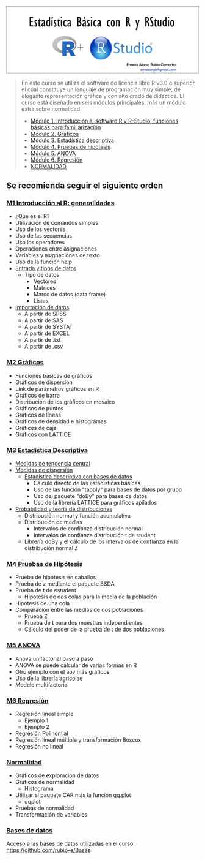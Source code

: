 

![plot of chunk unnamed-chunk-1](figure/rstudio3.png) 
<!---
# Estadística Básica con R y RStudio
-->

> En este curso se utiliza el software de licencia libre R v3.0 o superior, el cual constituye un lenguaje de programación muy simple, de elegante representación gráfica y con alto grado de didáctica. El curso está diseñado en seis módulos principales, más un módulo extra sobre normalidad
> -	[Módulo 1. Introducción al software R y R-Studio, funciones básicas para familiarización](https://github.com/rubio-e/Curso_R/blob/main/README.md#m1-introducci%C3%B3n-al-r-generalidades)
> -	[Módulo 2. Gráficos](https://github.com/rubio-e/Curso_R/blob/main/README.md#m2-gr%C3%A1ficos)
> -	[Módulo 3. Estadística descriptiva](https://github.com/rubio-e/Curso_R/blob/main/README.md#m3-estad%C3%ADstica-descriptiva)
> -	[Módulo 4. Pruebas de hipótesis](https://github.com/rubio-e/Curso_R/blob/main/README.md#m4-pruebas-de-hip%C3%B3tesis)
> -	[Módulo 5. ANOVA](https://github.com/rubio-e/Curso_R/blob/main/README.md#m5-anova)
> -	[Módulo 6. Regresión](https://github.com/rubio-e/Curso_R/blob/main/README.md#m6-regresi%C3%B3n)
> -	[NORMALIDAD](https://github.com/rubio-e/Curso_R/blob/main/README.md#normalidad)
## Se recomienda seguir el siguiente orden 
### [M1 Introducción al R: generalidades](https://github.com/rubio-e/Curso_R/blob/main/M1.md)
- ¿Que es el R?
- Utilización de comandos simples
- Uso de los vectores
- Uso de las secuencias
- Uso los operadores
- Operaciones entre asignaciones
- Variables y asignaciones de texto
- Uso de la función help
- [Entrada y tipos de datos](https://github.com/rubio-e/Curso_R/blob/main/M1.md#entrada-y-tipos-de-datos)
   - Tipo de datos
      - Vectores
      - Matrices
      - Marco de datos (data.frame)
      - Listas
- [Importación de datos](https://github.com/rubio-e/Curso_R/blob/main/M1.md#importaci%C3%B3n-de-datos)
   - A partir de SPSS
   - A partir de SAS
   - A partir de SYSTAT
   - A partir de EXCEL
   - A partir de .txt
   - A partir de .csv 
### [M2 Gráficos](https://github.com/rubio-e/Curso_R/blob/main/M2.md)
- Funciones básicas de gráficos
- Gráficos de dispersión
- Línk de parámetros gráficos en R
- Gráficos de barra
- Distribución de los gráficos en mosaico
- Gráficos de puntos
- Gráficos de líneas
- Gráficos de densidad e histográmas
- Gráficos de caja
- Gráficos con LATTICE
### [M3 Estadística Descriptiva](https://github.com/rubio-e/Curso_R/blob/main/M3.md)
- [Medidas de tendencia central](https://github.com/rubio-e/Curso_R/blob/main/M3.md#medidas-de-tendencia-central)
- [Medidas de dispersión](https://github.com/rubio-e/Curso_R/blob/main/M3.md#medidas-de-dispersi%C3%B3n)
   - [Estadística descriptiva con bases de datos](https://github.com/rubio-e/Curso_R/blob/main/M3.md#estad%C3%ADstica-descriptiva-con-bases-de-datos)
      - Cálculo directo de las estadísticas básicas
      - Uso de las función "tapply" para bases de datos por grupo
      - Uso del paquete "doBy" para bases de datos
      - Uso de la librería LATTICE para gráficos apilados
- [Probabilidad y teoría de distribuciones](https://github.com/rubio-e/Curso_R/blob/main/M3.md#probabilidad-y-teor%C3%ADa-de-distribuciones)
   - Distribución normal y función acumulativa
   - Distribución de medias
     - Intervalos de confianza distribución normal
     - Intervalos de confianza distribución t de student
    - Librería doBy y el cálculo de los intervalos de confianza en la distribución normal Z 

### [M4 Pruebas de Hipótesis](https://github.com/rubio-e/Curso_R/blob/main/M4.md)
- Prueba de hipótesis en caballos 
- Prueba de z mediante el paquete BSDA
- Prueba de t de estudent
   - Hipótesis de dos colas para la media de la población 
- Hipótesis de una cola
- Comparación entre las medias de dos poblaciones
   - Prueba Z
   - Prueba de t para dos muestras independientes
   - Cálculo del poder de la prueba de t de dos poblaciones
### [M5 ANOVA](https://github.com/rubio-e/Curso_R/blob/main/M5.md)
- Anova unifactorial paso a paso
- ANOVA se puede calcular de varias formas en R
- Otro ejemplo con el aov más gráficos
- Uso de la librería agricolae
- Modelo multifactorial
### [M6 Regresión](https://github.com/rubio-e/Curso_R/blob/main/M6.md)
- Regresión lineal simple
   - Ejemplo 1
   - Ejemplo 2
- Regresión Polinomial
- Regresión lineal múltiple y transformación Boxcox
- Regresión no lineal
### [Normalidad](https://github.com/rubio-e/Curso_R/blob/main/NORMALIDAD.md)
- Gráficos de exploración de datos
- Gráficos de normalidad
   - Histograma
- Utilizar el paquete CAR más la función qq.plot
   - qqplot
- Pruebas de normalidad
- Transformación de variables
### [Bases de datos](https://github.com/rubio-e/Bases)
Acceso a las bases de datos utilizadas en el curso: https://github.com/rubio-e/Bases

